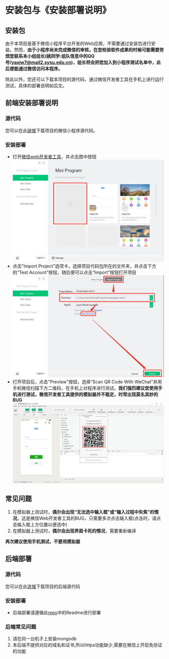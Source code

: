 # 安装包与《安装部署说明》

## 安装包
由于本项目是基于微信小程序平台开发的Web应用，不需要通过安装包进行安装。然而，**由于小程序尚未完成微信的审核，在您检验软件成果的时候可能需要劳烦您联系本小组组长(姚同学:组队信息中的QQ号/yaojw7@mail2.sysu.edu.cn)，组长将会把您加入到小程序测试名单中，此后便能通过微信访问本程序。**

除此以外，您还可以下载本项目的源代码，通过微信开发者工具在手机上进行运行测试，具体的部署说明如后文。

## 前端安装部署说明

### 源代码
您可以在此[链接](https://github.com/2019swsad/AngryCat)下载项目的微信小程序源代码。

### 安装部署
- 打开[微信web开发者工具](https://developers.weixin.qq.com/miniprogram/dev/devtools/download.html)，并点击图中按钮
  ![1](assets/Deployment/1.jpg)
- 点击"Import Project"选项卡，选择项目代码包所在的文件夹，并点击下方的“Test Account”按钮，随后便可以点击“Import”按钮打开项目
  ![2](assets/Deployment/2.jpg)
- 打开项目后，点击"Preview"按钮，选择“Scan QR Code With WeChat”并用手机微信扫描下方二维码，在手机上对程序进行测试。**我们强烈建议您使用手机进行测试，微信开发者工具提供的模拟器并不稳定，时常出现莫名其妙的BUG**
  ![3](assets/Deployment/3.jpg)

## 常见问题
1. 在模拟器上测试时，**偶尔会出现“无法选中输入框”或“输入过程中失焦”的情况**。这是微信Web开发者工具的BUG，只需要多次点击输入框(点击时，请点击输入框上方位置以便选中)
2. 在模拟器上测试时，**偶尔会出现界面卡死的情况**，需要重新编译

**再次建议使用手机测试，不要用模拟器**

## 后端部署

### 源代码
您可以在此[连接](https://github.com/2019swsad/server)下载项目的后端源代码

### 安装部署
- 后端部署请遵循此[repo](https://github.com/2019swsad/server)中的Readme进行部署

### 后端常见问题
1. 请在同一台机子上安装mongodb
2. 本后端不提供对应的域名和证书,所以https功能缺少,需要在微信上开启免验证的功能

